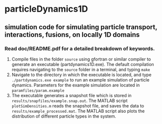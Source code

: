 # particleDynamics1D
## simulation code for simulating particle transport, interactions, fusions, on locally 1D domains
### Read doc/README.pdf for a detailed breakdown of keywords.

1. Compile files in the folder `source` using gfortran or similar compiler to generate an executable (partdynamics1D.exe). The default compilation requires navigating to the `source` folder in a terminal, and typing `make`
2. Navigate to the directory in which the executable is located, and type `./partdynamics.exe example` to run an example simulation of particle dynamics. Parameters for the example simulation are located in `paramfiles/param.example`
3. The executable generates a snapshot file which is stored in `results/snapfiles/example.snap.out`. The MATLAB script `plotSimDensities.m` reads the snapshot file, and saves the data to `results/example_processed.mat`. The MATLAB script also plots the distribution of different particle types in the system.
